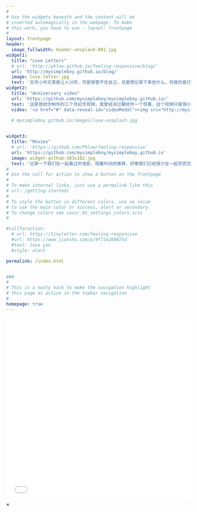 ```yaml
---
#
# Use the widgets beneath and the content will be
# inserted automagically in the webpage. To make
# this work, you have to use › layout: frontpage
#
layout: frontpage
header:
  image_fullwidth: header-unsplash-001.jpg
widget1:
  title: "Love Letters"
  # url: 'http://phlow.github.io/feeling-responsive/blog/'
  url: 'http://mysimpleboy.github.io/blog/'
  image: love-letter.jpg
  text: '总写小作文真是让人讨厌，可是我管不住自己，总是想记录下来些什么，将我的爱打包好小心翼翼再落笔。'
widget2:
  title: "Anniversary video"
  url: 'https://github.com/mysimpleboy/mysimpleboy.github.io/'
  text: '这是我给你制作的三个月纪念视频，我曾经说过要给你一个惊喜，这个视频只是很小的一部分'
  video: '<a href="#" data-reveal-id="videoModal"><img src="http://mysimpleboy.github.io/images/love-unsplash.jpg" width="302" height="200" alt=""/></a>'

  # mysimpleboy.github.io/images/love-unsplash.jpg

  
widget3:
  title: "Movies"
  # url: 'https://github.com/Phlow/feeling-responsive'
  url: 'https://github.com/mysimpleboy/mysimpleboy.github.io'
  image: widget-github-303x182.jpg
  text: '记录一下我们在一起看过的电影，随着时间的推移，好像我们已经很少在一起欣赏完一部电影了。'
#
# Use the call for action to show a button on the frontpage
#
# To make internal links, just use a permalink like this
# url: /getting-started/
#
# To style the button in different colors, use no value
# to use the main color or success, alert or secondary.
# To change colors see sass/_01_settings_colors.scss
#

#callforaction:
  # url: https://tinyletter.com/feeling-responsive
  #url: https://www.jianshu.com/p/9f71e260925d
  #text: love you
  #style: alert

permalink: /index.html


###
#
# This is a nasty hack to make the navigation highlight
# this page as active in the topbar navigation
#
homepage: true
---
```


<div id="videoModal" class="reveal-modal large" data-reveal="">
  <div class="flex-video widescreen vimeo" style="display: block;">
    <!-- <iframe width="1280" height="720" src="https://www.bilibili.com/video/BV1N741177Ga" frameborder="0" allowfullscreen></iframe> -->
    <iframe src="//player.bilibili.com/player.html?aid=508867519&bvid=BV1Ju41197aw&cid=500750736&page=1&high_quality=1&danmaku=0" allowfullscreen="allowfullscreen" width="100%" height="500" scrolling="no" frameborder="0" sandbox="allow-top-navigation allow-same-origin allow-forms allow-scripts"></iframe>
  </div>
  <a class="close-reveal-modal">&#215;</a>
</div>




